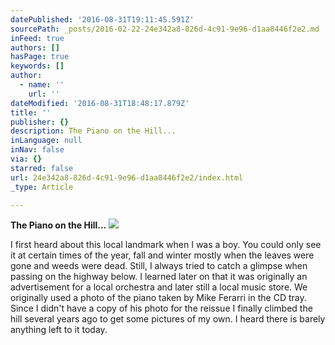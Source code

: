```yaml
---
datePublished: '2016-08-31T19:11:45.591Z'
sourcePath: _posts/2016-02-22-24e342a8-826d-4c91-9e96-d1aa8446f2e2.md
inFeed: true
authors: []
hasPage: true
keywords: []
author:
  - name: ''
    url: ''
dateModified: '2016-08-31T18:48:17.879Z'
title: ''
publisher: {}
description: The Piano on the Hill...
inLanguage: null
inNav: false
via: {}
starred: false
url: 24e342a8-826d-4c91-9e96-d1aa8446f2e2/index.html
_type: Article

---
```

**The Piano on the Hill...**
![](https://s3-us-west-2.amazonaws.com/the-grid-img/p/7f7940e740fa3617f5d77af2dc425429eb707d08.jpg)

I first heard about this local landmark when I was a boy. You could only see it at certain times of the year, fall and winter mostly when the leaves were gone and weeds were dead. Still, I always tried to catch a glimpse when passing on the highway below. I learned later on that it was originally an advertisement for a local orchestra and later still a local music store. We originally used a photo of the piano taken by Mike Ferarri in the CD tray. Since I didn't have a copy of his photo for the reissue I finally climbed the hill several years ago to get some pictures of my own. I heard there is barely anything left to it today.